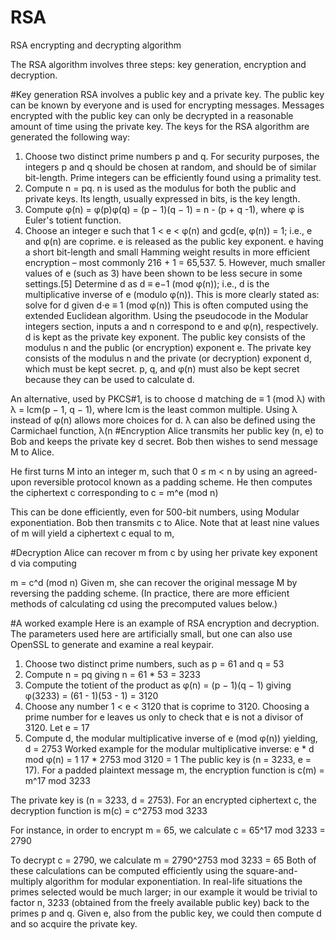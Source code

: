# RSA
RSA encrypting and decrypting algorithm

The RSA algorithm involves three steps: key generation, encryption and decryption.

#Key generation
RSA involves a public key and a private key. The public key can be known by everyone and is used for encrypting messages. Messages encrypted with the public key can only be decrypted in a reasonable amount of time using the private key. The keys for the RSA algorithm are generated the following way:

1. Choose two distinct prime numbers p and q.
  For security purposes, the integers p and q should be chosen at random, and should be of similar bit-length. Prime integers   can be efficiently found using a primality test.
2. Compute n = pq.
  n is used as the modulus for both the public and private keys. Its length, usually expressed in bits, is the key length.
3. Compute φ(n) = φ(p)φ(q) = (p − 1)(q − 1) = n - (p + q -1), where φ is Euler's totient function.
4. Choose an integer e such that 1 < e < φ(n) and gcd(e, φ(n)) = 1; i.e., e and φ(n) are coprime.
  e is released as the public key exponent.
  e having a short bit-length and small Hamming weight results in more efficient encryption – most commonly 216 + 1 = 65,537. 5. However, much smaller values of e (such as 3) have been shown to be less secure in some settings.[5]
  Determine d as d ≡ e−1 (mod φ(n)); i.e., d is the multiplicative inverse of e (modulo φ(n)).
  This is more clearly stated as: solve for d given d⋅e ≡ 1 (mod φ(n))
  This is often computed using the extended Euclidean algorithm. Using the pseudocode in the Modular integers section, inputs   a and n correspond to e and φ(n), respectively.
  d is kept as the private key exponent.
The public key consists of the modulus n and the public (or encryption) exponent e. The private key consists of the modulus n and the private (or decryption) exponent d, which must be kept secret. p, q, and φ(n) must also be kept secret because they can be used to calculate d.

An alternative, used by PKCS#1, is to choose d matching de ≡ 1 (mod λ) with λ = lcm(p − 1, q − 1), where lcm is the least common multiple. Using λ instead of φ(n) allows more choices for d. λ can also be defined using the Carmichael function, λ(n
#Encryption
Alice transmits her public key (n, e) to Bob and keeps the private key d secret. Bob then wishes to send message M to Alice.

He first turns M into an integer m, such that 0 ≤ m < n by using an agreed-upon reversible protocol known as a padding scheme. He then computes the ciphertext c corresponding to
 c = m^e (mod n) 
 
This can be done efficiently, even for 500-bit numbers, using Modular exponentiation. Bob then transmits c to Alice.
Note that at least nine values of m will yield a ciphertext c equal to m,

#Decryption
Alice can recover m from c by using her private key exponent d via computing

 m = c^d (mod n) 
Given m, she can recover the original message M by reversing the padding scheme.
(In practice, there are more efficient methods of calculating cd using the precomputed values below.)

#A worked example
Here is an example of RSA encryption and decryption. The parameters used here are artificially small, but one can also use OpenSSL to generate and examine a real keypair.

1. Choose two distinct prime numbers, such as
p = 61 and q = 53
2. Compute n = pq giving
n = 61 * 53 = 3233
3. Compute the totient of the product as φ(n) = (p − 1)(q − 1) giving
φ(3233) = (61 - 1)(53 - 1) = 3120
4. Choose any number 1 < e < 3120 that is coprime to 3120. Choosing a prime number for e leaves us only to check that e is not a divisor of 3120.
Let e = 17
5. Compute d, the modular multiplicative inverse of e (mod φ(n)) yielding,
d = 2753
  Worked example for the modular multiplicative inverse:
e * d mod φ(n) = 1
17 * 2753  mod 3120 = 1
The public key is (n = 3233, e = 17). For a padded plaintext message m, the encryption function is
c(m) = m^17 mod 3233

The private key is (n = 3233, d = 2753). For an encrypted ciphertext c, the decryption function is
m(c) = c^2753 mod 3233

For instance, in order to encrypt m = 65, we calculate
c = 65^17 mod 3233 = 2790 

To decrypt c = 2790, we calculate
m = 2790^2753 mod 3233 = 65 
Both of these calculations can be computed efficiently using the square-and-multiply algorithm for modular exponentiation. In real-life situations the primes selected would be much larger; in our example it would be trivial to factor n, 3233 (obtained from the freely available public key) back to the primes p and q. Given e, also from the public key, we could then compute d and so acquire the private key.
